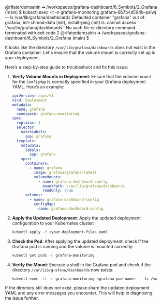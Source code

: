 @rifaterdemsahin ➜ /workspaces/grafana-dashboard/6_Symbols/2_Grafana (main) $ kubectl exec -it -n grafana-monitoring grafana-6b7b4d564b-pslwj -- ls /var/lib/grafana/dashboards
Defaulted container "grafana" out of: grafana, init-chmod-data (init), install-ping (init)
ls: cannot access '/var/lib/grafana/dashboards': No such file or directory
command terminated with exit code 2
@rifaterdemsahin ➜ /workspaces/grafana-dashboard/6_Symbols/2_Grafana (main) $ 


It looks like the directory `/var/lib/grafana/dashboards` does not exist in the Grafana container. Let's ensure that the volume mount is correctly set up in your deployment.

Here’s a step-by-step guide to troubleshoot and fix this issue:

1. **Verify Volume Mounts in Deployment**:
   Ensure that the volume mount for the `ConfigMap` is correctly specified in your Grafana deployment YAML. Here’s an example:

   ```yaml
   apiVersion: apps/v1
   kind: Deployment
   metadata:
     name: grafana
     namespace: grafana-monitoring
   spec:
     replicas: 1
     selector:
       matchLabels:
         app: grafana
     template:
       metadata:
         labels:
           app: grafana
       spec:
         containers:
           - name: grafana
             image: grafana/grafana:latest
             volumeMounts:
               - name: grafana-dashboard-config
                 mountPath: /var/lib/grafana/dashboards
                 readOnly: true
         volumes:
           - name: grafana-dashboard-config
             configMap:
               name: grafana-dashboard-config
   ```

2. **Apply the Updated Deployment**:
   Apply the updated deployment configuration to your Kubernetes cluster:
   ```sh
   kubectl apply -f <your-deployment-file>.yaml
   ```

3. **Check the Pod**:
   After applying the updated deployment, check if the Grafana pod is running and the volume is mounted correctly:
   ```sh
   kubectl get pods -n grafana-monitoring
   ```

4. **Verify the Mount**:
   Execute a shell in the Grafana pod and check if the directory `/var/lib/grafana/dashboards` now exists:
   ```sh
   kubectl exec -it -n grafana-monitoring <grafana-pod-name> -- ls /var/lib/grafana/dashboards
   ```

If the directory still does not exist, please share the updated deployment YAML and any error messages you encounter. This will help in diagnosing the issue further.